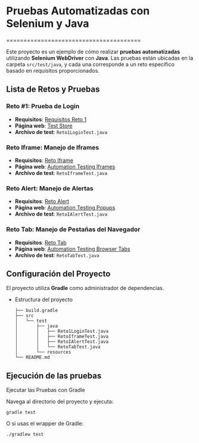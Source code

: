 # Pruebas Automatizadas con Selenium y Java
=======================================

Este proyecto es un ejemplo de cómo realizar **pruebas automatizadas** utilizando **Selenium WebDriver** con **Java**. 
Las pruebas están ubicadas en la carpeta `src/test/java`, y cada una corresponde a un reto específico basado en requisitos proporcionados.

## Lista de Retos y Pruebas

### Reto #1: Prueba de Login

- **Requisitos**: [Requisitos Reto 1](https://drive.google.com/file/d/1YI98bM5R6yNbC6cOVAuOeKDXg0p6zCkP/view)
- **Página web**: [Test Store](https://teststore.automationtesting.co.uk/index.php)
- **Archivo de test**: `Reto1LoginTest.java`

### Reto Iframe: Manejo de Iframes

- **Requisitos**: [Reto Iframe](https://drive.google.com/file/d/1HRWggulXQ0GvwsjC0cGK9xJuu3NeTr32/view)
- **Página web**: [Automation Testing Iframes](https://automationtesting.co.uk/iframes.html)
- **Archivo de test**: `RetoIframeTest.java`

### Reto Alert: Manejo de Alertas

- **Requisitos**: [Reto Alert](https://drive.google.com/file/d/1VfZBt82BiVWp39585YN4NW2jRF-fpDH0/view)
- **Página web**: [Automation Testing Popups](https://automationtesting.co.uk/popups.html)
- **Archivo de test**: `RetoIAlertTest.java`

### Reto Tab: Manejo de Pestañas del Navegador

- **Requisitos**: [Reto Tab](https://drive.google.com/file/d/1lYnalF_gNhuNdGp2WkvcAdzCY5jQ0_uH/view)
- **Página web**: [Automation Testing Browser Tabs](https://automationtesting.co.uk/browserTabs.html)
- **Archivo de test**: `RetoTabTest.java`

## Configuración del Proyecto

El proyecto utiliza **Gradle** como administrador de dependencias.

- Estructura del proyecto
    ```
    ├── build.gradle
    ├── src
    │   └── test
    │       ├── java
    │       │   ├── Reto1LoginTest.java
    │       │   ├── RetoIframeTest.java
    │       │   ├── RetoIAlertTest.java
    │       │   └── RetoTabTest.java
    │       └── resources
    └── README.md
    ```
## Ejecución de las pruebas

Ejecutar las Pruebas con Gradle

Navega al directorio del proyecto y ejecuta:

```gradle test```

O si usas el wrapper de Gradle:

```./gradlew test```
